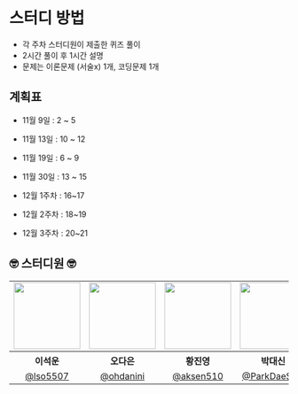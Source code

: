 # 스터디 방법
- 각 주차 스터디원이 제출한 퀴즈 풀이
- 2시간 풀이 후 1시간 설명
- 문제는 이론문제 (서술x) 1개, 코딩문제 1개


## 계획표

- 11월 9일 : 2 ~ 5 

- 11월 13일 : 10 ~ 12 

- 11월 19일 : 6 ~ 9 

- 11월 30일 : 13 ~ 15 

- 12월 1주차 : 16~17 

- 12월 2주차 : 18~19

- 12월 3주차 : 20~21



## 🤓 스터디원 🤓



<table>
<tbody>
<tr>
<td align="center"><img src="https://avatars.githubusercontent.com/u/49707719?v=4" width="120" /></td>
<td align="center"><img src="https://github.com/user-attachments/assets/3628fe9b-82d7-48ac-9bf1-e680cc0f691c" width="120" /></td>
<td align="center"><img src="https://github.com/user-attachments/assets/d9b3e407-01a6-4103-8819-02ecebbe76f5" width="120" /></td>
<td align="center"><img src="https://github.com/user-attachments/assets/30dd038b-00d1-4f6a-96d1-12ebfa11dbab" width="120" /></td>
</tr>
<tr>
<th align="center">이석운</th>
<th align="center">오다은</th>
<th align="center">황진영</th>
<th align="center">박대신</th>

</tr>
<tr>
<td align="center" width="120"><a href="https://github.com/lso5507">@lso5507</a></td>
<td align="center" width="120"><a href="https://github.com/ohdanini">@ohdanini</a></td>
<td align="center" width="120"><a href="https://github.com/aksen510">@aksen510</a></td>
<td align="center" width="120"><a href="https://github.com/ParkDaeShin">@ParkDaeShin</a></td>

</tr>
</tbody>
</table>

</div>
